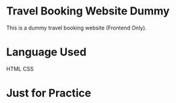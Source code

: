 # Travel Booking Website Dummy
This is a dummy travel booking website (Frontend Only).

# Language Used
HTML
CSS

# Just for Practice
